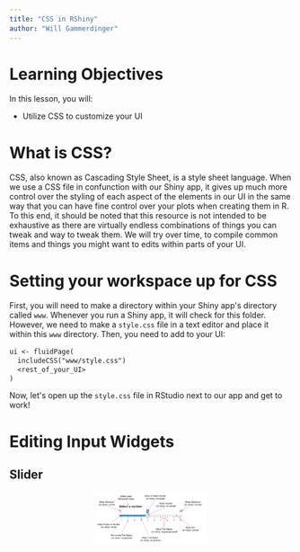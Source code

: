 ```yaml
---
title: "CSS in RShiny"
author: "Will Gammerdinger"
---
```


# Learning Objectives

In this lesson, you will:
- Utilize CSS to customize your UI

# What is CSS?

CSS, also known as Cascading Style Sheet, is a style sheet language. When we use a CSS file in confunction with our Shiny app, it gives up much more control over the styling of each aspect of the elements in our UI in the same way that you can have fine control over your plots when creating them in R. To this end, it should be noted that this resource is not intended to be exhaustive as there are virtually endless combinations of things you can tweak and way to tweak them. We will try over time, to compile common items and things you might want to edits within parts of your UI.

# Setting your workspace up for CSS

First, you will need to make a directory within your Shiny app's directory called `www`. Whenever you run a Shiny app, it will check for this folder. However, we need to make a `style.css` file in a text editor and place it within this `www` directory. Then, you need to add to your UI:

```
ui <- fluidPage(
  includeCSS("www/style.css")
  <rest_of_your_UI>
)
```

Now, let's open up the `style.css` file in RStudio next to our app and get to work!

# Editing Input Widgets

## Slider

<p align="center"><img src="../img/sliderInput_CSS_key.png" width="200"></p>




